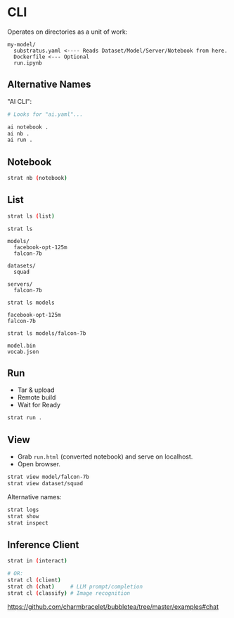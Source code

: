 # CLI

Operates on directories as a unit of work:

```
my-model/
  substratus.yaml <---- Reads Dataset/Model/Server/Notebook from here.
  Dockerfile <--- Optional
  run.ipynb
```

## Alternative Names

"AI CLI":

```bash
# Looks for "ai.yaml"...

ai notebook .
ai nb .
ai run .
```

## Notebook

```bash
strat nb (notebook)
```

## List

```bash
strat ls (list)
```

```
strat ls

models/
  facebook-opt-125m
  falcon-7b

datasets/
  squad

servers/
  falcon-7b
```

```
strat ls models

facebook-opt-125m
falcon-7b
```

```
strat ls models/falcon-7b

model.bin
vocab.json
```

## Run

* Tar & upload
* Remote build
* Wait for Ready

```bash
strat run .
```

## View

* Grab `run.html` (converted notebook) and serve on localhost.
* Open browser.

```bash
strat view model/falcon-7b
strat view dataset/squad
```

Alternative names:

```bash
strat logs
strat show
strat inspect
```

## Inference Client

```bash
strat in (interact)

# OR:
strat cl (client)
strat ch (chat)     # LLM prompt/completion
strat cl (classify) # Image recognition
```

https://github.com/charmbracelet/bubbletea/tree/master/examples#chat

